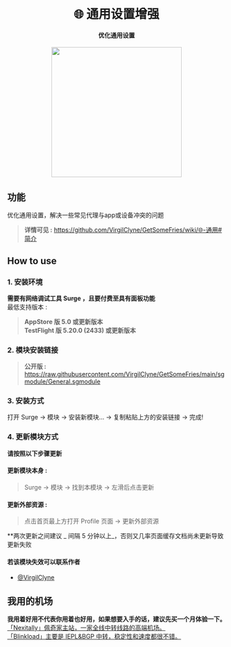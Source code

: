 <h1 align="center">🌐 通用设置增强</h1>

<h4 align="center">优化通用设置</h4>

<p align="center">
<img src="https://raw.githubusercontent.com/Rabbit-Spec/Surge/Master/Module/Spec/General/img/1.PNG" width="300"></img>
</p>

## 功能
优化通用设置，解决一些常见代理与app或设备冲突的问题<br>
> **详情可见 :** https://github.com/VirgilClyne/GetSomeFries/wiki/🌐-通用#简介<br>

## How to use
### 1. 安装环境
**需要有网络调试工具 Surge ，且要付费至具有面板功能**<br>
最低支持版本 :<br>
>**AppStore 版 5.0 或更新版本**<br>
>**TestFlight 版 5.20.0 (2433) 或更新版本**

### 2. 模块安装链接
> **公开版 :** https://raw.githubusercontent.com/VirgilClyne/GetSomeFries/main/sgmodule/General.sgmodule<br>

### 3. 安装方式
打开 Surge -> 模块 -> 安装新模块... -> 复制粘贴上方的安装链接 -> 完成!

### 4. 更新模块方式
**请按照以下步骤更新**<br>
#### 更新模块本身 : 
>Surge -> 模块 -> 找到本模块 -> 左滑后点击更新<br>
#### 更新外部资源 : 
>点击首页最上方打开 Profile 页面 -> 更新外部资源 <br>

**两次更新之间建议 _ 间隔 5 分钟以上_，否则又几率页面缓存文档尚未更新导致更新失败<br>

#### 若该模块失效可以联系作者
- [@VirgilClyne](https://github.com/VirgilClyne)

## 我用的机场
**我用着好用不代表你用着也好用，如果想要入手的话，建议先买一个月体验一下。**<br>
[「Nexitally」佩奇家主站，一家全线中转线路的高端机场。](https://naixii.com/signupbyemail.aspx?MemberCode=0b532ff85dda43e595fb1ae17843ae6d20211110231626) <br>
[「Blinkload」主要是 IEPL&BGP 中转，稳定性和速度都很不错。](https://blinkload.to/aff/CLnL) <br>
